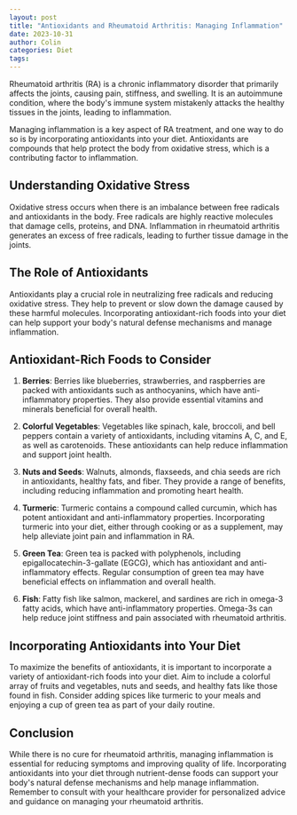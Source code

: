 ```yaml
---
layout: post
title: "Antioxidants and Rheumatoid Arthritis: Managing Inflammation"
date: 2023-10-31
author: Colin
categories: Diet
tags: 
---
```


Rheumatoid arthritis (RA) is a chronic inflammatory disorder that primarily affects the joints, causing pain, stiffness, and swelling. It is an autoimmune condition, where the body's immune system mistakenly attacks the healthy tissues in the joints, leading to inflammation.

Managing inflammation is a key aspect of RA treatment, and one way to do so is by incorporating antioxidants into your diet. Antioxidants are compounds that help protect the body from oxidative stress, which is a contributing factor to inflammation.

## Understanding Oxidative Stress

Oxidative stress occurs when there is an imbalance between free radicals and antioxidants in the body. Free radicals are highly reactive molecules that damage cells, proteins, and DNA. Inflammation in rheumatoid arthritis generates an excess of free radicals, leading to further tissue damage in the joints.

## The Role of Antioxidants

Antioxidants play a crucial role in neutralizing free radicals and reducing oxidative stress. They help to prevent or slow down the damage caused by these harmful molecules. Incorporating antioxidant-rich foods into your diet can help support your body's natural defense mechanisms and manage inflammation.

## Antioxidant-Rich Foods to Consider

1. **Berries**: Berries like blueberries, strawberries, and raspberries are packed with antioxidants such as anthocyanins, which have anti-inflammatory properties. They also provide essential vitamins and minerals beneficial for overall health.

2. **Colorful Vegetables**: Vegetables like spinach, kale, broccoli, and bell peppers contain a variety of antioxidants, including vitamins A, C, and E, as well as carotenoids. These antioxidants can help reduce inflammation and support joint health.

3. **Nuts and Seeds**: Walnuts, almonds, flaxseeds, and chia seeds are rich in antioxidants, healthy fats, and fiber. They provide a range of benefits, including reducing inflammation and promoting heart health.

4. **Turmeric**: Turmeric contains a compound called curcumin, which has potent antioxidant and anti-inflammatory properties. Incorporating turmeric into your diet, either through cooking or as a supplement, may help alleviate joint pain and inflammation in RA.

5. **Green Tea**: Green tea is packed with polyphenols, including epigallocatechin-3-gallate (EGCG), which has antioxidant and anti-inflammatory effects. Regular consumption of green tea may have beneficial effects on inflammation and overall health.

6. **Fish**: Fatty fish like salmon, mackerel, and sardines are rich in omega-3 fatty acids, which have anti-inflammatory properties. Omega-3s can help reduce joint stiffness and pain associated with rheumatoid arthritis.

## Incorporating Antioxidants into Your Diet

To maximize the benefits of antioxidants, it is important to incorporate a variety of antioxidant-rich foods into your diet. Aim to include a colorful array of fruits and vegetables, nuts and seeds, and healthy fats like those found in fish. Consider adding spices like turmeric to your meals and enjoying a cup of green tea as part of your daily routine.

## Conclusion

While there is no cure for rheumatoid arthritis, managing inflammation is essential for reducing symptoms and improving quality of life. Incorporating antioxidants into your diet through nutrient-dense foods can support your body's natural defense mechanisms and help manage inflammation. Remember to consult with your healthcare provider for personalized advice and guidance on managing your rheumatoid arthritis.